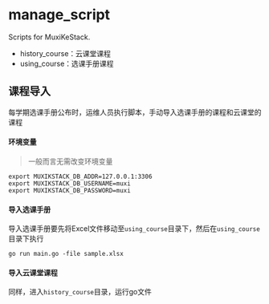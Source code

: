 # manage_script

Scripts for MuxiKeStack.

+ history_course：云课堂课程
+ using_course：选课手册课程

## 课程导入

每学期选课手册公布时，运维人员执行脚本，手动导入选课手册的课程和云课堂的课程

#### 环境变量

> 一般而言无需改变环境变量

```shell
export MUXIKSTACK_DB_ADDR=127.0.0.1:3306
export MUXIKSTACK_DB_USERNAME=muxi
export MUXIKSTACK_DB_PASSWORD=muxi
```

#### 导入选课手册

导入选课手册要先将Excel文件移动至`using_course`目录下，然后在`using_course`目录下执行

```shell
go run main.go -file sample.xlsx
```

#### 导入云课堂课程

同样，进入`history_course`目录，运行go文件
